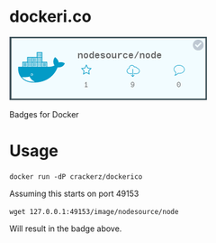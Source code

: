 dockeri.co
==========

![nodesource/node](./example/node.png)

Badges for Docker

Usage
===

`docker run -dP crackerz/dockerico`

Assuming this starts on port 49153

`wget 127.0.0.1:49153/image/nodesource/node`

Will result in the badge above.
